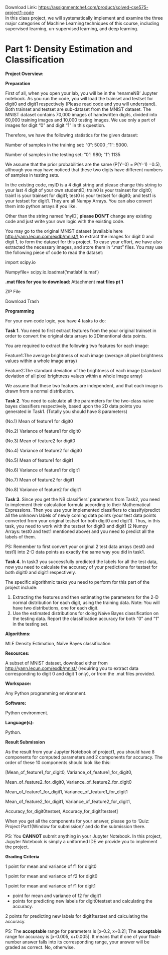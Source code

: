 Download Link: https://assignmentchef.com/product/solved-cse575-project1-code
<br>
In this class project, we will systematically implement and examine the three major categories of Machine Learning techniques of this course, including supervised learning, un-supervised learning, and deep learning.

<h1>Part 1: Density Estimation and Classification</h1>

<strong>Project Overview: </strong>

<strong>Preparation</strong>

First of all, when you open your lab, you will be in the ‘renameNB’ Jupyter notebook. As you run the code, you will load the trainset and testset for digit0 and digit1 respectively (Please read code and you will understand). Both trainset and testset are sub-dataset from the MNIST dataset. The MNIST dataset contains 70,000 images of handwritten digits, divided into 60,000 training images and 10,000 testing images. We use only a part of images for digit “0” and digit “1” in this question.

Therefore, we have the following statistics for the given dataset:

Number of samples in the training set:  “0”: 5000 ;”1″: 5000.

Number of samples in the testing set: “0”: 980;   “1”: 1135

We assume that the prior probabilities are the same (P(Y=0) = P(Y=1) =0.5), although you may have noticed that these two digits have different numbers of samples in testing sets.

In the existing code, myID is a 4 digit string and please change this string to your last 4 digit of your own studentID; train0 is your trainset for digit0; train1 is your trainset for digit1; test0 is your testset for digit0; and test1 is your testset for digit1. They are all Numpy Arrays. You can also convert them into python arrays if you like.

Other than the string named ‘myID’, <strong>please DON’T</strong> change any existing code and just write your own logic with the existing code.

You may go to the original MNIST dataset (available here<a href="http://yann.lecun.com/exdb/mnist/"> http://yann.lecun.com/exdb/mnist/</a><a href="http://yann.lecun.com/exdb/mnist/">)</a> to extract the images for digit 0 and digit 1, to form the dataset for this project. To ease your effort, we have also extracted the necessary images, and store them in “.mat” files. You may use the following piece of code to read the dataset:

import scipy.io

Numpyfile= scipy.io.loadmat(‘matlabfile.mat’)

<strong>.mat files for you to download: </strong>Attachment <strong>mat files pt 1</strong>

ZIP File

Download Trash

<strong>Programming</strong>

For your own code logic, you have 4 tasks to do:

<strong>Task 1</strong>. You need to first extract features from the your original trainset in order to convert the original data arrays to 2Dimentional data points.

You are required to extract the following two features for each image:

Feature1:The average brightness of each image (average all pixel brightness values within a whole image array)

Feature2:The standard deviation of the brightness of each image (standard deviation of all pixel brightness values within a whole image array)

We assume that these two features are independent, and that each image is drawn from a normal distribution.

<strong>Task 2</strong>. You need to calculate all the parameters for the two-class naive bayes classifiers respectively, based upon the 2D data points you generated in Task1. (Totally you should have 8 parameters)

(No.1) Mean of feature1 for digit0

(No.2) Variance of feature1 for digit0

(No.3) Mean of feature2 for digit0

(No.4) Variance of feature2 for digit0

(No.5) Mean of feature1 for digit1

(No.6) Variance of feature1 for digit1

(No.7) Mean of feature2 for digit1

(No.8) Variance of feature2 for digit1

<strong>Task 3</strong>. Since you get the NB classifiers’ parameters from Task2, you need to implement their calculation formula according to their Mathematical Expressions. Then you use your implemented classifiers to classify/predict all the unknown labels of newly coming data points (your test data points converted from your original testset for both digit0 and digit1). Thus, in this task, you need to work with the testset for digit0 and digit1 (2 Numpy Arrays: test0 and test1 mentioned above) and you need to predict all the labels of them.

PS: Remember to first convert your original 2 test data arrays (test0 and test1) into 2-D data points as exactly the same way you did in task1.

<strong>Task 4</strong>. In task3 you successfully predicted the labels for all the test data, now you need to calculate the accuracy of your predictions for testset for both digit0 and digit1 respectively.

The specific algorithmic tasks you need to perform for this part of the project include:

<ol>

 <li>Extracting the features and then estimating the parameters for the 2-D normal distribution for each digit, using the training data. Note: You will have two distributions, one for each digit.</li>

 <li>Use the estimated distributions for doing Naïve Bayes classification on the testing data. Report the classification accuracy for both “0” and “1” in the testing set.</li>

</ol>

<strong>Algorithms:</strong>

MLE Density Estimation,  Naïve Bayes classification

<strong>Resources:  </strong>

A subset of MNIST dataset, download either from<a href="http://yann.lecun.com/exdb/mnist/"> http://yann.lecun.com/exdb/mnist/</a> (requiring you to extract data corresponding to digit 0 and digit 1 only),  or from the .mat files provided.

<strong>Workspace: </strong>

Any Python programming environment.

<strong>Software: </strong>

Python environment.

<strong>Language(s): </strong>

Python.

<strong>Result Submission</strong>

As the result from your Jupyter Notebook of project1, you should have 8 components for computed parameters and 2 components for accuracy. The order of these 10 components should look like this:

[Mean_of_feature1_for_digit0, Variance_of_feature1_for_digit0,

Mean_of_feature2_for_digit0, Variance_of_feature2_for_digit0

Mean_of_feature1_for_digit1, Variance_of_feature1_for_digit1

Mean_of_feature2_for_digit1, Variance_of_feature2_for_digit1,

Accuracy_for_digit0testset, Accuracy_for_digit1testset]

When you get all the components for your answer, please go to ‘Quiz: Project Part1(Window for submission)’ and do the submission there.

PS: You <strong>CANNOT </strong>submit anything in your Jupyter Notebook. In this project, Jupyter Notebook is simply a uniformed IDE we provide you to implement the project.




<strong>Grading Criteria</strong>

1 point for mean and variance of f1 for digit0

1 point for mean and variance of f2 for digit0

1 point for mean and variance of f1 for digit1

<ul>

 <li>point for mean and variance of f2 for digit1</li>

 <li>points for predicting new labels for digit0testset and calculating the accuracy.</li>

</ul>

2 points for predicting new labels for digit1testset and calculating the accuracy.

PS: The <strong>acceptable</strong> range for parameters is [x-0.2, x+0.2]; The <strong>acceptable</strong> range for accuracy is [x-0.005, x+0.005]. It means that if one of your float-number answer falls into its corresponding range, your answer will be graded as correct. No, otherwise.
